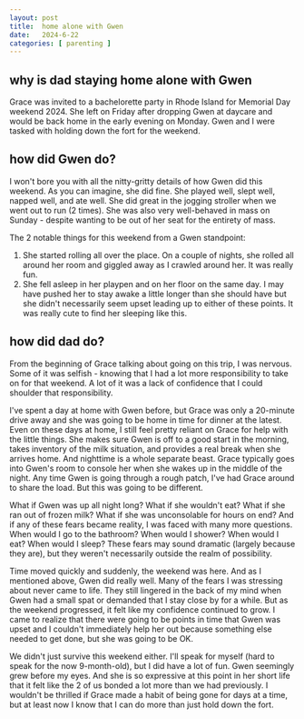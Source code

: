 ```yaml
---
layout: post
title:  home alone with Gwen
date:   2024-6-22
categories: [ parenting ]
---
```


## why is dad staying home alone with Gwen
Grace was invited to a bachelorette party 
in Rhode Island for Memorial Day weekend 2024. 
She left on Friday after dropping Gwen at
daycare and would be back home in the early
evening on Monday. Gwen and I were tasked with 
holding down the fort for the weekend.

## how did Gwen do?
I won't bore you with all the nitty-gritty details 
of how Gwen did this weekend.
As you can imagine, she did fine. She played
well, slept well, napped well, and ate well.
She did great in the jogging stroller when we 
went out to run (2 times). She was also very 
well-behaved in mass on Sunday - despite wanting 
to be out of her seat for the entirety of mass. 

The 2 notable things for this weekend from
a Gwen standpoint:
1. She started rolling all over the place. On a 
couple of nights, she rolled all around 
her room and giggled away as I crawled around her.
It was really fun.
1. She fell asleep in her playpen and on her
floor on the same day. I may have pushed her to 
stay awake a little longer than she should have
but she didn't necessarily seem upset leading
up to either of these points. It was really cute 
to find her sleeping like this.

## how did dad do?
From the beginning of Grace talking about 
going on this trip, I was nervous. Some of it
was selfish - knowing that I had a lot more
responsibility to take on for that weekend. A 
lot of it was a lack of confidence that I could
shoulder that responsibility.

I've spent a day at home with Gwen before, but
Grace was only a 20-minute 
drive away and she was going to be home in
time for dinner at the latest. Even on these
days at home, I still feel pretty reliant on 
Grace for help with the little things. She 
makes sure Gwen is off to a good start in the
morning, takes inventory of the milk situation,
and provides a real break when she arrives home. 
And nighttime is a whole separate beast. Grace
typically goes into Gwen's room to 
console her when she wakes up in the middle of 
the night. Any time Gwen is going through a 
rough patch, I've had Grace around to share
the load. But this was going to be different.

What if Gwen was up all night long? What if 
she wouldn't eat? What if she ran out of 
frozen milk? What if she was unconsolable
for hours on end? And if any of these fears 
became reality, I was faced with many more
questions. When would I go to the bathroom?
When would I shower? When would I eat? When
would I sleep? These fears may sound dramatic
(largely because they are), but they weren't 
necessarily outside the realm of possibility.

Time moved quickly and suddenly, the weekend was 
here. And as I mentioned above, Gwen did really well.
Many of the fears I was stressing about never
came to life. They still lingered in the back
of my mind when Gwen had a small spat or
demanded that I stay close by for a while.
But as the weekend progressed, it felt like my
confidence continued to grow. I came to realize 
that there were going to be points in time that
Gwen was upset and I couldn't immediately help
her out because something else needed to get done,
but she was going to be OK. 

We didn't just survive this weekend
either. I'll speak for myself (hard to speak for the
now 9-month-old), but I did have a lot of fun.
Gwen seemingly grew before my eyes. And she is so
expressive at this point in her short life that
it felt like the 2 of us bonded a lot more than we 
had previously. I wouldn't be thrilled if Grace made
a habit of being gone for days at a time, but at least
now I know that I can do more than just hold down
the fort. 

